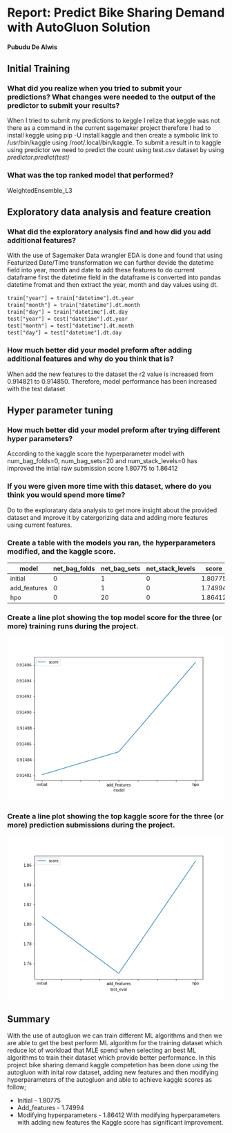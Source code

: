 # Report: Predict Bike Sharing Demand with AutoGluon Solution
#### Pubudu De Alwis

## Initial Training
### What did you realize when you tried to submit your predictions? What changes were needed to the output of the predictor to submit your results?
When I tried to submit my predictions to keggle I relize that keggle was not there as a command in the current sagemaker project therefore I had to install keggle using pip -U install kaggle and then create a symbolic link to /usr/bin/kaggle using /root/.local/bin/kaggle.
To submit a result in to kaggle using predictor we need to predict the count using test.csv dataset by using *predictor.predict(test)*

### What was the top ranked model that performed?
WeightedEnsemble_L3

## Exploratory data analysis and feature creation
### What did the exploratory analysis find and how did you add additional features?
With the use of Sagemaker Data wrangler EDA is done and found that using Featurized Date/Time transformation we can further devide the datetime field into year, month and date to add these features to do current dataframe first the datetime field in the dataframe is converted into pandas datetime fromat and then extract the year, month and day values using dt.
```
train["year"] = train["datetime"].dt.year
train["month"] = train["datetime"].dt.month
train["day"] = train["datetime"].dt.day
test["year"] = test["datetime"].dt.year
test["month"] = test["datetime"].dt.month
test["day"] = test["datetime"].dt.day
```

### How much better did your model preform after adding additional features and why do you think that is?
When add the new features to the dataset the r2 value is increased from 0.914821 to 0.914850. Therefore, model performance has been increased with the test dataset

## Hyper parameter tuning
### How much better did your model preform after trying different hyper parameters?
According to the kaggle score the hyperparameter model with num_bag_folds=0, num_bag_sets=20 and num_stack_levels=0 has improved the intial raw submission score 1.80775 to 1.86412

### If you were given more time with this dataset, where do you think you would spend more time?
Do to the exploratary data analysis to get more insight about the provided dataset and improve it by catergorizing  data and adding more features using current features.

### Create a table with the models you ran, the hyperparameters modified, and the kaggle score.
|model|net_bag_folds|net_bag_sets|net_stack_levels|score|
|--|--|--|--|--|
|initial|0|1|0|1.80775|
|add_features|0|1|0|1.74994|
|hpo|0|20|0|1.86412|

### Create a line plot showing the top model score for the three (or more) training runs during the project.

![model_train_score.png](img/model_train_score.png)

### Create a line plot showing the top kaggle score for the three (or more) prediction submissions during the project.

![model_test_score.png](img/model_test_score.png)

## Summary

With the use of autogluon we can train different ML algorithms and then we are able to get the best perform ML algorithm for the training dataset which reduce lot of workload that MLE spend when selecting an best ML algorithms to train their dataset which provide better performance. In this project bike sharing demand kaggle competetion has been done using the autogluon with inital row dataset, adding new features and then modifying hyperparameters of the autogluon and able to achieve kaggle scores as follow;
* Initial - 1.80775
* Add_features - 1.74994
* Modifying hyperparameters - 1.86412
With modifying hyperparameters with adding new features the Kaggle score has significant improvement.